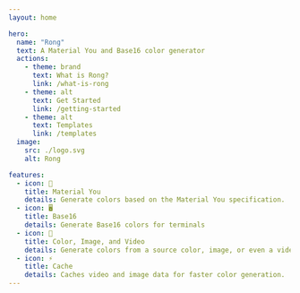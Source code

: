 ```yaml
---
layout: home

hero:
  name: "Rong"
  text: A Material You and Base16 color generator
  actions:
    - theme: brand
      text: What is Rong?
      link: /what-is-rong
    - theme: alt
      text: Get Started
      link: /getting-started
    - theme: alt
      text: Templates
      link: /templates
  image:
    src: ./logo.svg
    alt: Rong

features:
  - icon: 🎨
    title: Material You
    details: Generate colors based on the Material You specification.
  - icon: 🖥
    title: Base16
    details: Generate Base16 colors for terminals
  - icon: 🎥
    title: Color, Image, and Video
    details: Generate colors from a source color, image, or even a video.
  - icon: ⚡
    title: Cache
    details: Caches video and image data for faster color generation.
---
```

